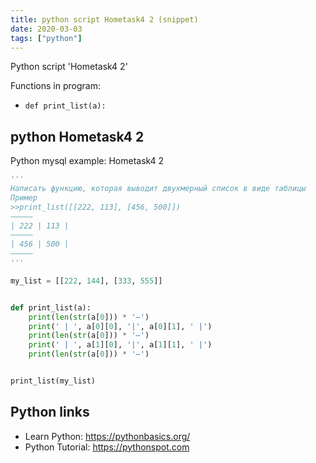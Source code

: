 ```yaml
---
title: python script Hometask4 2 (snippet)
date: 2020-03-03
tags: ["python"]
---
```

Python script 'Hometask4 2'

Functions in program: 
* `def print_list(a):`

## python Hometask4 2

Python mysql example: Hometask4 2

```python
'''
Написать функцию, которая выводит двухмерный список в виде таблицы
Пример
>>print_list([[222, 113], [456, 500]])
—————
| 222 | 113 |
—————
| 456 | 500 |
—————
'''

my_list = [[222, 144], [333, 555]]


def print_list(a):
    print(len(str(a[0])) * '—')
    print(' | ', a[0][0], '|', a[0][1], ' |')
    print(len(str(a[0])) * '—')
    print(' | ', a[1][0], '|', a[1][1], ' |')
    print(len(str(a[0])) * '—')


print_list(my_list)


```

## Python links

- Learn Python: https://pythonbasics.org/
- Python Tutorial: https://pythonspot.com
